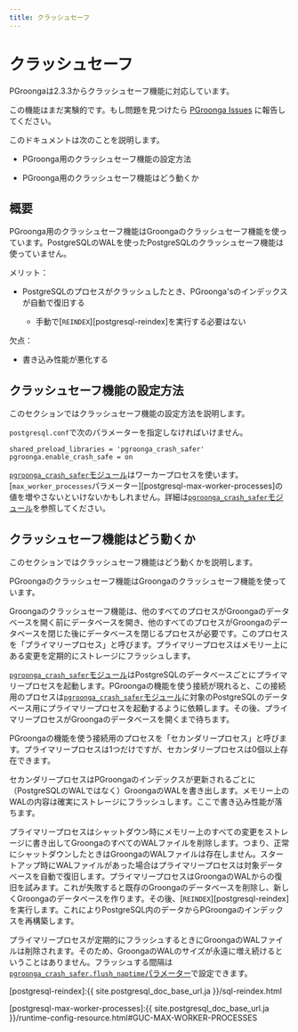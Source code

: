 ```yaml
---
title: クラッシュセーフ
---
```


# クラッシュセーフ

PGroongaは2.3.3からクラッシュセーフ機能に対応しています。

この機能はまだ実験的です。もし問題を見つけたら [PGroonga Issues][pgroonga-issues] に報告してください。

このドキュメントは次のことを説明します。

  * PGroonga用のクラッシュセーフ機能の設定方法

  * PGroonga用のクラッシュセーフ機能はどう動くか

## 概要

PGroonga用のクラッシュセーフ機能はGroongaのクラッシュセーフ機能を使っています。PostgreSQLのWALを使ったPostgreSQLのクラッシュセーフ機能は使っていません。

メリット：

  * PostgreSQLのプロセスがクラッシュしたとき、PGroonga'sのインデックスが自動で復旧する

    * 手動で[`REINDEX`][postgresql-reindex]を実行する必要はない

欠点：

  * 書き込み性能が悪化する

## クラッシュセーフ機能の設定方法

このセクションではクラッシュセーフ機能の設定方法を説明します。

`postgresql.conf`で次のパラメーターを指定しなければいけません。

```text
shared_preload_libraries = 'pgroonga_crash_safer'
pgroonga.enable_crash_safe = on
```

[`pgroonga_crash_safer`モジュール][pgroonga-crash-safer]はワーカープロセスを使います。[`max_worker_processes`パラメーター][postgresql-max-worker-processes]の値を増やさないといけないかもしれません。詳細は[`pgroonga_crash_safer`モジュール][pgroonga-crash-safer]を参照してください。

## クラッシュセーフ機能はどう動くか

このセクションではクラッシュセーフ機能はどう動くかを説明します。

PGroongaのクラッシュセーフ機能はGroongaのクラッシュセーフ機能を使っています。

Groongaのクラッシュセーフ機能は、他のすべてのプロセスがGroongaのデータベースを開く前にデータベースを開き、他のすべてのプロセスがGroongaのデータベースを閉じた後にデータベースを閉じるプロセスが必要です。このプロセスを「プライマリープロセス」と呼びます。プライマリープロセスはメモリー上にある変更を定期的にストレージにフラッシュします。

[`pgroonga_crash_safer`モジュール][pgroonga-crash-safer]はPostgreSQLのデータベースごとにプライマリープロセスを起動します。PGroongaの機能を使う接続が現れると、この接続用のプロセスは[`pgroonga_crash_safer`モジュール][pgroonga-crash-safer]に対象のPostgreSQLのデータベース用にプライマリープロセスを起動するように依頼します。その後、プライマリープロセスがGroongaのデータベースを開くまで待ちます。

PGroongaの機能を使う接続用のプロセスを「セカンダリープロセス」と呼びます。プライマリープロセスは1つだけですが、セカンダリープロセスは0個以上存在できます。

セカンダリープロセスはPGroongaのインデックスが更新されるごとに（PostgreSQLのWALではなく）GroongaのWALを書き出します。メモリー上のWALの内容は確実にストレージにフラッシュします。ここで書き込み性能が落ちます。

プライマリープロセスはシャットダウン時にメモリー上のすべての変更をストレージに書き出してGroongaのすべてのWALファイルを削除します。つまり、正常にシャットダウンしたときはGroongaのWALファイルは存在しません。スタートアップ時にWALファイルがあった場合はプライマリープロセスは対象データベースを自動で復旧します。プライマリープロセスはGroongaのWALからの復旧を試みます。これが失敗すると既存のGroongaのデータベースを削除し、新しくGroongaのデータベースを作ります。その後、[`REINDEX`][postgresql-reindex]を実行します。これによりPostgreSQL内のデータからPGroongaのインデックスを再構築します。

プライマリープロセスが定期的にフラッシュするときにGroongaのWALファイルは削除されます。そのため、GroongaのWALのサイズが永遠に増え続けるということはありません。フラッシュする間隔は[`pgroonga_crash_safer.flush_naptime`パラメーター][pgroonga-crash-safer-flush-naptime]で設定できます。


[postgresql-reindex]:{{ site.postgresql_doc_base_url.ja }}/sql-reindex.html

[pgroonga-crash-safer]:modules/pgroonga-crash-safer.html

[postgresql-max-worker-processes]:{{ site.postgresql_doc_base_url.ja }}/runtime-config-resource.html#GUC-MAX-WORKER-PROCESSES

[pgroonga-crash-safer-flush-naptime]:parameters/pgroonga-crash-safer-flush-naptime.html

[pgroonga-issues]:https://github.com/pgroonga/pgroonga/issues
